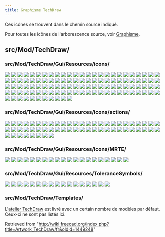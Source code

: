 ```yaml
---
title: Graphisme TechDraw
---
```

Ces icônes se trouvent dans le chemin source indiqué.

Pour toutes les icônes de l'arborescence source, voir [Graphisme](/Artwork/fr "Artwork/fr").

## src/Mod/TechDraw/

### src/Mod/TechDraw/Gui/Resources/icons/

![](/images/Arrow-ccw.svg)
![](/images/Arrow-cw.svg)
![](/images/Arrow-down.svg)
![](/images/Arrow-left.svg)
![](/images/Arrow-right.svg)
![](/images/Arrow-up.svg)
![](/images/Arrowdot.svg)
![](/images/Arrowfilled.svg)
![](/images/Arrowfork.svg)
![](/images/Arrownone.svg)
![](/images/Arrowopen.svg)
![](/images/Arrowopendot.svg)
![](/images/Arrowpyramid.svg)
![](/images/Arrowtick.svg)
![](/images/Bottomline.svg)
![](/images/Circular.svg)
![](/images/Continuous-line.svg)
![](/images/Dash-line.svg)
![](/images/DashDot-line.svg)
![](/images/DashDotDot-line.svg)
![](/images/Dot-line.svg)
![](/images/Hexagon.svg)
![](/images/Inspection.svg)
![](/images/None.svg)
![](/images/Preferences-techdraw.svg)
![](/images/Rectangle.svg)
![](/images/TechDraw_Square.svg)
![](/images/TechDraw_3PtAngleDimension.svg)
![](/images/TechDraw_AngleDimension.svg)
![](/images/TechDraw_AreaDimension.svg)
![](/images/TechDraw_Balloon.svg)
![](/images/TechDraw_CameraOrientation.svg)
![](/images/TechDraw_DiameterDimension.svg)
![](/images/TechDraw_Dimension.svg)
![](/images/TechDraw_Dimension_Pointer.svg)
![](/images/TechDraw_DimensionRepair.svg)
![](/images/TechDraw_ExtensionArcLengthAnnotation.svg)
![](/images/TechDraw_ExtensionAreaAnnotation.svg)
![](/images/TechDraw_ExtensionCascadeHorizDimension.svg)
![](/images/TechDraw_ExtensionCascadeObliqueDimension.svg)
![](/images/TechDraw_ExtensionCascadeVertDimension.svg)
![](/images/TechDraw_ExtensionChangeLineAttributes.svg)
![](/images/TechDraw_ExtensionCircleCenterLines.svg)
![](/images/TechDraw_ExtensionCreateHorizChainDimension.svg)
![](/images/TechDraw_ExtensionCreateHorizChamferDimension.svg)
![](/images/TechDraw_ExtensionCreateHorizCoordDimension.svg)
![](/images/TechDraw_ExtensionCreateLengthArc.svg)
![](/images/TechDraw_ExtensionCreateObliqueChainDimension.svg)
![](/images/TechDraw_ExtensionCreateObliqueCoordDimension.svg)
![](/images/TechDraw_ExtensionCreateVertChainDimension.svg)
![](/images/TechDraw_ExtensionCreateVertChamferDimension.svg)
![](/images/TechDraw_ExtensionCreateVertCoordDimension.svg)
![](/images/TechDraw_ExtensionCustomizeFormat.svg)
![](/images/TechDraw_ExtensionDecreaseDecimal.svg)
![](/images/TechDraw_ExtensionDrawCosmArc.svg)
![](/images/TechDraw_ExtensionDrawCosmCircle.svg)
![](/images/TechDraw_ExtensionDrawCosmCircle3Points.svg)
![](/images/TechDraw_ExtensionExtendLine.svg)
![](/images/TechDraw_ExtensionHoleCircle.svg)
![](/images/TechDraw_ExtensionIncreaseDecimal.svg)
![](/images/TechDraw_ExtensionInsertDiameter.svg)
![](/images/TechDraw_ExtensionInsertRepetition.svg)
![](/images/TechDraw_ExtensionInsertSquare.svg)
![](/images/TechDraw_ExtensionLineParallel.svg)
![](/images/TechDraw_ExtensionLinePerpendicular.svg)
![](/images/TechDraw_ExtensionLockUnlockView.svg)
![](/images/TechDraw_ExtensionPosHorizChainDimension.svg)
![](/images/TechDraw_ExtensionPositionSectionView.svg)
![](/images/TechDraw_ExtensionPosObliqueChainDimension.svg)
![](/images/TechDraw_ExtensionPosVertChainDimension.svg)
![](/images/TechDraw_ExtensionRemovePrefixChar.svg)
![](/images/TechDraw_ExtensionSelectLineAttributes.svg)
![](/images/TechDraw_ExtensionShortenLine.svg)
![](/images/TechDraw_ExtensionThreadBoltBottom.svg)
![](/images/TechDraw_ExtensionThreadBoltSide.svg)
![](/images/TechDraw_ExtensionThreadHoleBottom.svg)
![](/images/TechDraw_ExtensionThreadHoleSide.svg)
![](/images/TechDraw_ExtensionVertexAtIntersection.svg)
![](/images/TechDraw_HorizontalDimension.svg)
![](/images/TechDraw_HorizontalExtentDimension.svg)
![](/images/TechDraw_LandmarkDimension.svg)
![](/images/TechDraw_LengthDimension.svg)
![](/images/TechDraw_LinkDimension.svg)
![](/images/TechDraw_Lock.svg)
![](/images/TechDraw_Pages.svg)
![](/images/TechDraw_ProjBottom.svg)
![](/images/TechDraw_ProjFront.svg)
![](/images/TechDraw_ProjFrontBottomLeft.svg)
![](/images/TechDraw_ProjFrontBottomRight.svg)
![](/images/TechDraw_ProjFrontTopLeft.svg)
![](/images/TechDraw_ProjFrontTopRight.svg)
![](/images/TechDraw_ProjLeft.svg)
![](/images/TechDraw_ProjRear.svg)
![](/images/TechDraw_ProjRight.svg)
![](/images/TechDraw_ProjTop.svg)
![](/images/TechDraw_RadiusDimension.svg)
![](/images/TechDraw_RefError.svg)
![](/images/TechDraw_TreeHatch.svg)
![](/images/TechDraw_TreeMulti.svg)
![](/images/TechDraw_TreePage.svg)
![](/images/TechDraw_TreePageSync.svg)
![](/images/TechDraw_TreePageTemplate.svg)
![](/images/TechDraw_TreePageUnsync.svg)
![](/images/TechDraw_TreeProjGroup.svg)
![](/images/TechDraw_TreeSection.svg)
![](/images/TechDraw_TreeSpreadsheet.svg)
![](/images/TechDraw_TreeSymbol.svg)
![](/images/TechDraw_TreeView.svg)
![](/images/TechDraw_VerticalDimension.svg)
![](/images/TechDraw_VerticalExtentDimension.svg)
![](/images/Triangle.svg)

### src/Mod/TechDraw/Gui/Resources/icons/actions/

![](/images/Section-down.svg)
![](/images/Section-left.svg)
![](/images/Section-right.svg)
![](/images/Section-up.svg)
![](/images/TechDraw_2LineCenterLine.svg)
![](/images/TechDraw_2PointCenterLine.svg)
![](/images/TechDraw_ActiveView.svg)
![](/images/TechDraw_CommandAddOffsetVertex.svg)
![](/images/TechDraw_Annotation.svg)
![](/images/TechDraw_ArchView.svg)
![](/images/TechDraw_AxoLengthDimension.svg)
![](/images/TechDraw_BrokenView.svg)
![](/images/TechDraw_ClipGroup.svg)
![](/images/TechDraw_ClipGroupAdd.svg)
![](/images/TechDraw_ClipGroupRemove.svg)
![](/images/TechDraw_ComplexSection.svg)
![](/images/TechDraw_CosmeticCircle.svg)
![](/images/TechDraw_CosmeticEraser.svg)
![](/images/TechDraw_CosmeticVertex.svg)
![](/images/TechDraw_DecorateLine.svg)
![](/images/TechDraw_DetailView.svg)
![](/images/TechDraw_DraftView.svg)
![](/images/TechDraw_ExportPageDXF.svg)
![](/images/TechDraw_ExportPageSVG.svg)
![](/images/TechDraw_FaceCenterLine.svg)
![](/images/TechDraw_FaceDecor.svg)
![](/images/TechDraw_FillTemplateFields.svg)
![](/images/TechDraw_GeometricHatch.svg)
![](/images/TechDraw_Hatch.svg)
![](/images/TechDraw_HoleShaftFit.svg)
![](/images/TechDraw_Image.svg)
![](/images/TechDraw_LeaderLine.svg)
![](/images/TechDraw_Line2Points.svg)
![](/images/TechDraw_Midpoints.svg)
![](/images/TechDraw_MoveView.svg)
![](/images/TechDraw_Multiview.svg)
![](/images/TechDraw_PageDefault.svg)
![](/images/TechDraw_PageTemplate.svg)
![](/images/TechDraw_PrintAll.svg)
![](/images/TechDraw_ProjectionGroup.svg)
![](/images/TechDraw_ProjectShape.svg)
![](/images/TechDraw_Quadrants.svg)
![](/images/TechDraw_RedrawPage.svg)
![](/images/TechDraw_RichTextAnnotation.svg)
![](/images/TechDraw_SectionView.svg)
![](/images/TechDraw_ShareView.svg)
![](/images/TechDraw_ShowAll.svg)
![](/images/TechDraw_SpreadsheetView.svg)
![](/images/TechDraw_StackBottom.svg)
![](/images/TechDraw_StackDown.svg)
![](/images/TechDraw_StackTop.svg)
![](/images/TechDraw_StackUp.svg)
![](/images/TechDraw_SurfaceFinishSymbols.svg)
![](/images/TechDraw_Symbol.svg)
![](/images/TechDraw_Tile.svg)
![](/images/TechDraw_ToggleFrame.svg)
![](/images/TechDraw_View.svg)
![](/images/TechDraw_WeldSymbol.svg)

### src/Mod/TechDraw/Gui/Resources/icons/MRTE/

![](/images/Application-exit.svg)
![](/images/BgColor.svg)
![](/images/Document-save.svg)
![](/images/Edit-copy.svg)
![](/images/Edit-cut.svg)
![](/images/Edit-paste.svg)
![](/images/Edit-redo.svg)
![](/images/Edit-undo.svg)
![](/images/FgColor.svg)
![](/images/IndentLess.svg)
![](/images/IndentMore.svg)
![](/images/InsertImage.svg)
![](/images/Internet-web-browser.svg)
![](/images/ListBullet.svg)
![](/images/ListNumber.svg)
![](/images/Menu.svg)
![](/images/TextBold.svg)
![](/images/TextItalic.svg)
![](/images/TextStrike.svg)
![](/images/TextUnderline.svg)

### src/Mod/TechDraw/Gui/Resources/ToleranceSymbols/

![](/images/Angularity.svg)
![](/images/Circularity.svg)
![](/images/Circular_run-out.svg)
![](/images/Concentricity.svg)
![](/images/Cylindricity.svg)
![](/images/Flatness.svg)
![](/images/Flatness_editable.svg)
![](/images/Parallelism.svg)
![](/images/Perpendicularity.svg)
![](/images/Position.svg)
![](/images/Profile_of_line.svg)
![](/images/Profile_of_surface.svg)
![](/images/Reference_editable.svg)
![](/images/Straightness.svg)
![](/images/Symmetrie.svg)
![](/images/Tolerance_editable.svg)
![](/images/Total_run-out.svg)

### src/Mod/TechDraw/Templates/

L'[atelier TechDraw](/TechDraw_Workbench "TechDraw Workbench") est livré avec un certain nombre de modèles par défaut. Ceux-ci ne sont pas listés ici.

Retrieved from "<http://wiki.freecad.org/index.php?title=Artwork_TechDraw/fr&oldid=1449248>"